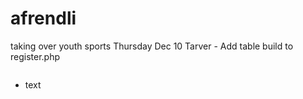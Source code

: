 # afrendli
taking over youth sports
Thursday Dec 10
  Tarver - Add table build to register.php
  
<svg width="100" height="100" xmlns="http://www.google.com">
<foreignObject width="100" height="100">
  <div xmlns="http://google.com">
    <ul>
      <li>text</li>
     </ul>
    </div>
  </foreignObject>
  </svg>








